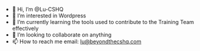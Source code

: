 - 👋 Hi, I’m @Lu-CSHQ
- 👀 I’m interested in Wordpress
- 🌱 I’m currently learning the tools used to contribute to the Training Team effectively 
- 💞️ I’m looking to collaborate on anything 
- 📫 How to reach me email: lu@beyondthecshq.com

<!---
Lu-CSHQ/Lu-CSHQ is a ✨ special ✨ repository because its `README.md` (this file) appears on your GitHub profile.
You can click the Preview link to take a look at your changes.
--->
